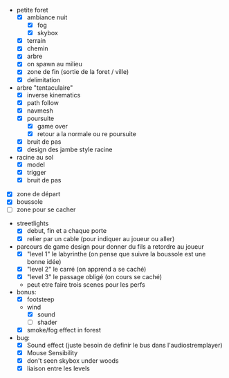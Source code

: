 - petite foret
	- [x] ambiance nuit
		- [x] fog
		- [x] skybox
	- [x] terrain
	- [x] chemin
	- [x] arbre
	- [x] on spawn au milieu
	- [x] zone de fin (sortie de la foret / ville)
	- [x] delimitation
- arbre "tentaculaire"
	- [x] inverse kinematics
	- [x] path follow
	- [x] navmesh
	- [x] poursuite
		- [x] game over
		- [x] retour a la normale ou re poursuite
	- [x] bruit de pas
	- [x] design des jambe style racine
- racine au sol
	- [x] model
	- [x] trigger
	- [x] bruit de pas
- [x] zone de départ
- [x] boussole
- [ ] zone pour se cacher
- streetlights
	- [x] debut, fin et a chaque porte
	- [x] relier par un cable (pour indiquer au joueur ou aller)   
- parcours de game design pour donner du fils a retordre au joueur
	- [x] "level 1" le labyrinthe (on pense que suivre la boussole est une bonne idée)
	- [x] "level 2" le carré (on apprend a se caché)
	- [x] "level 3" le passage obligé (on cours se caché)
	- peut etre faire trois scenes pour les perfs
- bonus: 
	- [x] footsteep
	- wind
		- [x] sound
		- [ ] shader
	- [x] smoke/fog effect in forest
- bug:
	- [x] Sound effect (juste besoin de definir le bus dans l'audiostremplayer)
	- [x] Mouse Sensibility
	- [x] don't seen skybox under woods
	- [x] liaison entre les levels